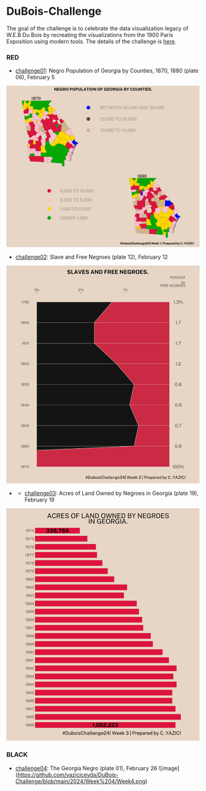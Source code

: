 # DuBois-Challenge

The goal of the challenge is to celebrate the data visualization legacy of W.E.B Du Bois by recreating the visualizations from the 1900 Paris Exposition using modern tools. The details of the challenge is [here](https://github.com/ajstarks/dubois-data-portraits/blob/master/challenge/2024/README.md).

### RED

* [challenge01](https://github.com/ajstarks/dubois-data-portraits/tree/master/challenge/2024/challenge01): Negro Population of Georgia by Counties, 1870, 1880  (plate 06), February 5

![image](https://github.com/yaziciceyda/DuBois-Challenge/blob/main/2024/Week%201/Week1.png)

* [challenge02](https://github.com/ajstarks/dubois-data-portraits/tree/master/challenge/2024/challenge02): Slave and Free Negroes (plate 12), February 12

![image](https://github.com/yaziciceyda/DuBois-Challenge/blob/main/2024/Week%202/Week2.png)

* * [challenge03](https://github.com/ajstarks/dubois-data-portraits/tree/master/challenge/2024/challenge03): Acres of Land Owned by Negroes in Georgia (plate 19), February 19
 
![image](https://github.com/yaziciceyda/DuBois-Challenge/blob/main/2024/Week%203/Week3.png)

### BLACK

* [challenge04](https://github.com/ajstarks/dubois-data-portraits/tree/master/challenge/2024/challenge04): The Georgia Negro (plate 01), February 26
![image] (https://github.com/yaziciceyda/DuBois-Challenge/blob/main/2024/Week%204/Week4.png)
